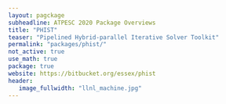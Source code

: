 ```yaml
---
layout: pagckage
subheadline: ATPESC 2020 Package Overviews
title: "PHIST"
teaser: "Pipelined Hybrid-parallel Iterative Solver Toolkit"
permalink: "packages/phist/"
not_active: true
use_math: true
package: true
website: https://bitbucket.org/essex/phist
header:
   image_fullwidth: "llnl_machine.jpg"
---
```

